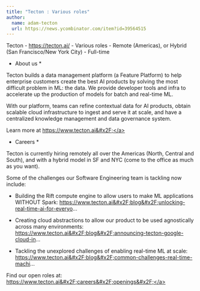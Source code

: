 ```yaml
---
title: "Tecton : Various roles"
author:
  name: adam-tecton
  url: https://news.ycombinator.com/item?id=39564515
---
```

Tecton - 
<a href="https:&#x2F;&#x2F;tecton.ai&#x2F;" rel="nofollow">https:&#x2F;&#x2F;tecton.ai&#x2F;</a> - Various roles - Remote (Americas), or Hybrid (San Francisco&#x2F;New York City) - Full-time

* About us *

Tecton builds a data management platform (a Feature Platform) to help enterprise customers create the best AI products by solving the most difficult problem in ML: the data. We provide developer tools and infra to accelerate up the production of models for batch and real-time ML.

With our platform, teams can refine contextual data for AI products, obtain scalable cloud infrastructure to ingest and serve it at scale, and have a centralized knowledge management and data governance system.

Learn more at 
<a href="https:&#x2F;&#x2F;www.tecton.ai&#x2F;" rel="nofollow">https:&#x2F;&#x2F;www.tecton.ai&#x2F;</a>

* Careers *

Tecton is currently hiring remotely all over the Americas (North, Central and South), and with a hybrid model in SF and NYC (come to the office as much as you want).

Some of the challenges our Software Engineering team is tackling now include:

- Building the Rift compute engine to allow users to make ML applications WITHOUT Spark: <a href="https:&#x2F;&#x2F;www.tecton.ai&#x2F;blog&#x2F;unlocking-real-time-ai-for-everyo" rel="nofollow">https:&#x2F;&#x2F;www.tecton.ai&#x2F;blog&#x2F;unlocking-real-time-ai-for-everyo</a>...

- Creating cloud abstractions to allow our product to be used agnostically across many environments: <a href="https:&#x2F;&#x2F;www.tecton.ai&#x2F;blog&#x2F;announcing-tecton-google-cloud-in" rel="nofollow">https:&#x2F;&#x2F;www.tecton.ai&#x2F;blog&#x2F;announcing-tecton-google-cloud-in</a>...

- Tackling the unexplored challenges of enabling real-time ML at scale: <a href="https:&#x2F;&#x2F;www.tecton.ai&#x2F;blog&#x2F;common-challenges-real-time-machi" rel="nofollow">https:&#x2F;&#x2F;www.tecton.ai&#x2F;blog&#x2F;common-challenges-real-time-machi</a>...

Find our open roles at: <a href="https:&#x2F;&#x2F;www.tecton.ai&#x2F;careers&#x2F;openings&#x2F;" rel="nofollow">https:&#x2F;&#x2F;www.tecton.ai&#x2F;careers&#x2F;openings&#x2F;</a>

